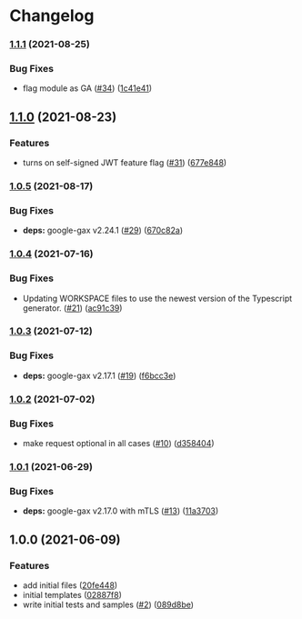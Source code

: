 # Changelog

### [1.1.1](https://www.github.com/googleapis/nodejs-vpc-access/compare/v1.1.0...v1.1.1) (2021-08-25)


### Bug Fixes

* flag module as GA ([#34](https://www.github.com/googleapis/nodejs-vpc-access/issues/34)) ([1c41e41](https://www.github.com/googleapis/nodejs-vpc-access/commit/1c41e41f209f459be947622235b7062641a78d24))

## [1.1.0](https://www.github.com/googleapis/nodejs-vpc-access/compare/v1.0.5...v1.1.0) (2021-08-23)


### Features

* turns on self-signed JWT feature flag ([#31](https://www.github.com/googleapis/nodejs-vpc-access/issues/31)) ([677e848](https://www.github.com/googleapis/nodejs-vpc-access/commit/677e848bad87394fda9d78e7b893417e6d469504))

### [1.0.5](https://www.github.com/googleapis/nodejs-vpc-access/compare/v1.0.4...v1.0.5) (2021-08-17)


### Bug Fixes

* **deps:** google-gax v2.24.1 ([#29](https://www.github.com/googleapis/nodejs-vpc-access/issues/29)) ([670c82a](https://www.github.com/googleapis/nodejs-vpc-access/commit/670c82af3caf3adef7104dab62842ba46f110c85))

### [1.0.4](https://www.github.com/googleapis/nodejs-vpc-access/compare/v1.0.3...v1.0.4) (2021-07-16)


### Bug Fixes

* Updating WORKSPACE files to use the newest version of the Typescript generator. ([#21](https://www.github.com/googleapis/nodejs-vpc-access/issues/21)) ([ac91c39](https://www.github.com/googleapis/nodejs-vpc-access/commit/ac91c39fce0bdb52b0dcc1ab2909e4752f65fe0a))

### [1.0.3](https://www.github.com/googleapis/nodejs-vpc-access/compare/v1.0.2...v1.0.3) (2021-07-12)


### Bug Fixes

* **deps:** google-gax v2.17.1 ([#19](https://www.github.com/googleapis/nodejs-vpc-access/issues/19)) ([f6bcc3e](https://www.github.com/googleapis/nodejs-vpc-access/commit/f6bcc3e12b527cd2fd85bf5f0037dfa08167df64))

### [1.0.2](https://www.github.com/googleapis/nodejs-vpc-access/compare/v1.0.1...v1.0.2) (2021-07-02)


### Bug Fixes

* make request optional in all cases ([#10](https://www.github.com/googleapis/nodejs-vpc-access/issues/10)) ([d358404](https://www.github.com/googleapis/nodejs-vpc-access/commit/d358404f42c0cd9bd2f19600b5c55ce5f88776a4))

### [1.0.1](https://www.github.com/googleapis/nodejs-vpc-access/compare/v1.0.0...v1.0.1) (2021-06-29)


### Bug Fixes

* **deps:** google-gax v2.17.0 with mTLS ([#13](https://www.github.com/googleapis/nodejs-vpc-access/issues/13)) ([11a3703](https://www.github.com/googleapis/nodejs-vpc-access/commit/11a3703e8a567f86acc71b8e2f30f9bf713f96a1))

## 1.0.0 (2021-06-09)


### Features

* add initial files ([20fe448](https://www.github.com/googleapis/nodejs-vpc-access/commit/20fe4485ae02801c8ffa18fb74fc55a96b113d23))
* initial templates ([02887f8](https://www.github.com/googleapis/nodejs-vpc-access/commit/02887f88677be9894da15a24a4537b748472eea8))
* write initial tests and samples ([#2](https://www.github.com/googleapis/nodejs-vpc-access/issues/2)) ([089d8be](https://www.github.com/googleapis/nodejs-vpc-access/commit/089d8bedec5676a0a1cdd60052b87125494dba6d))

